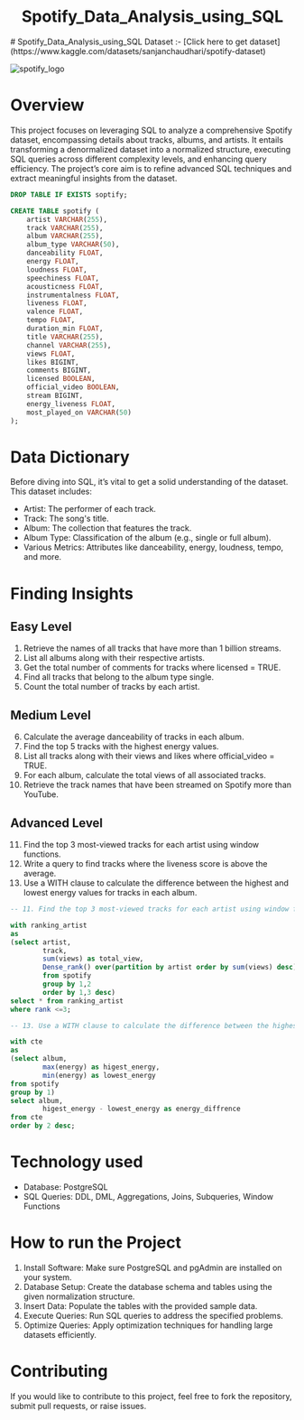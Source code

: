 <h1 align="center">Spotify_Data_Analysis_using_SQL</h1>
# Spotify_Data_Analysis_using_SQL
Dataset :-  [Click here to get dataset](https://www.kaggle.com/datasets/sanjanchaudhari/spotify-dataset)

![spotify_logo](https://github.com/user-attachments/assets/2c1ff0c4-aa09-4640-93a3-80f7f53b3920)

# Overview
This project focuses on leveraging SQL to analyze a comprehensive Spotify dataset, encompassing details about tracks, albums, and artists. It entails transforming a denormalized dataset into a normalized structure, executing SQL queries across different complexity levels, and enhancing query efficiency. The project’s core aim is to refine advanced SQL techniques and extract meaningful insights from the dataset.

```sql
DROP TABLE IF EXISTS soptify;

CREATE TABLE spotify (
    artist VARCHAR(255),
    track VARCHAR(255),
    album VARCHAR(255),
    album_type VARCHAR(50),
    danceability FLOAT,
    energy FLOAT,
    loudness FLOAT,
    speechiness FLOAT,
    acousticness FLOAT,
    instrumentalness FLOAT,
    liveness FLOAT,
    valence FLOAT,
    tempo FLOAT,
    duration_min FLOAT,
    title VARCHAR(255),
    channel VARCHAR(255),
    views FLOAT,
    likes BIGINT,
    comments BIGINT,
    licensed BOOLEAN,
    official_video BOOLEAN,
    stream BIGINT,
    energy_liveness FLOAT,
    most_played_on VARCHAR(50)
);
```


# Data Dictionary

Before diving into SQL, it’s vital to get a solid understanding of the dataset. This dataset includes:

* Artist: The performer of each track.
* Track: The song's title.
* Album: The collection that features the track.
* Album Type: Classification of the album (e.g., single or full album).
* Various Metrics: Attributes like danceability, energy, loudness, tempo, and more.


# Finding Insights

## Easy Level

1. Retrieve the names of all tracks that have more than 1 billion streams.
2. List all albums along with their respective artists.
3. Get the total number of comments for tracks where licensed = TRUE.
4. Find all tracks that belong to the album type single.
5. Count the total number of tracks by each artist.

## Medium Level

6. Calculate the average danceability of tracks in each album.
7. Find the top 5 tracks with the highest energy values.
8. List all tracks along with their views and likes where official_video = TRUE.
9. For each album, calculate the total views of all associated tracks.
10. Retrieve the track names that have been streamed on Spotify more than YouTube.

## Advanced Level

11. Find the top 3 most-viewed tracks for each artist using window functions.
12. Write a query to find tracks where the liveness score is above the average.
13. Use a WITH clause to calculate the difference between the highest and lowest energy values for tracks in each album.

```sql
-- 11. Find the top 3 most-viewed tracks for each artist using window functions.

with ranking_artist
as
(select artist,
		track,
		sum(views) as total_view,
		Dense_rank() over(partition by artist order by sum(views) desc) as rank
		from spotify
		group by 1,2
		order by 1,3 desc)
select * from ranking_artist
where rank <=3;

-- 13. Use a WITH clause to calculate the difference between the highest and lowest energy values for tracks in each album.

with cte
as
(select album,
		max(energy) as higest_energy,
		min(energy) as lowest_energy
from spotify
group by 1)
select album,
		higest_energy - lowest_energy as energy_diffrence
from cte
order by 2 desc;
```

# Technology used

* Database: PostgreSQL
* SQL Queries: DDL, DML, Aggregations, Joins, Subqueries, Window Functions

# How to run the Project

1. Install Software: Make sure PostgreSQL and pgAdmin are installed on your system.
2. Database Setup: Create the database schema and tables using the given normalization structure.
3. Insert Data: Populate the tables with the provided sample data.
4. Execute Queries: Run SQL queries to address the specified problems.
5. Optimize Queries: Apply optimization techniques for handling large datasets efficiently.

# Contributing

If you would like to contribute to this project, feel free to fork the repository, submit pull requests, or raise issues.
